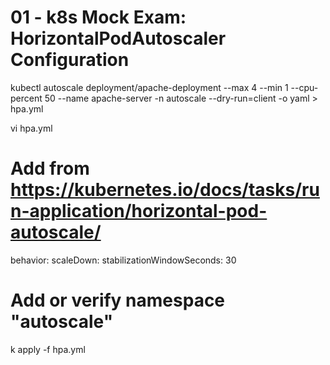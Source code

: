 # 01 - k8s Mock Exam: HorizontalPodAutoscaler Configuration

kubectl autoscale deployment/apache-deployment --max 4 --min 1 --cpu-percent 50 --name apache-server -n autoscale --dry-run=client -o yaml > hpa.yml

vi hpa.yml

# Add from https://kubernetes.io/docs/tasks/run-application/horizontal-pod-autoscale/
behavior:
  scaleDown:
    stabilizationWindowSeconds: 30

# Add or verify namespace "autoscale"

k apply -f hpa.yml

